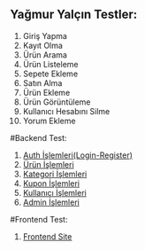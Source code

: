 ## Yağmur Yalçın Testler: 

1. Giriş Yapma
2. Kayıt Olma
3. Ürün Arama
4. Ürün Listeleme
6. Sepete Ekleme
7. Satın Alma
8. Ürün Ekleme
9. Ürün Görüntüleme
10. Kullanıcı Hesabını Silme
11. Yorum Ekleme

#Backend Test:
1. [Auth İşlemleri(Login-Register)](https://www.youtube.com/watch?v=WEEZrjoGhkM&ab_channel=ya%C4%9Fmuryal%C3%A7%C4%B1n) 
2. [Ürün İşlemleri](https://www.youtube.com/watch?v=owxC635eqr8&ab_channel=ya%C4%9Fmuryal%C3%A7%C4%B1n) 
3. [Kategori İşlemleri](https://www.youtube.com/watch?v=0iKQyPutOEE&ab_channel=ya%C4%9Fmuryal%C3%A7%C4%B1n)
4. [Kupon İşlemleri](https://www.youtube.com/watch?v=KcfSXrZE6XA&ab_channel=ya%C4%9Fmuryal%C3%A7%C4%B1n)
5. [Kullanıcı İşlemleri](https://www.youtube.com/watch?v=2QxkwEL2Ylg&ab_channel=ya%C4%9Fmuryal%C3%A7%C4%B1n)
6. [Admin İşlemleri](https://www.youtube.com/watch?v=kB90pC2WxV0&ab_channel=ya%C4%9Fmuryal%C3%A7%C4%B1n)

#Frontend Test:
1. [Frontend Site](https://www.youtube.com/watch?v=QcRUliCrT8Y&ab_channel=ya%C4%9Fmuryal%C3%A7%C4%B1n)